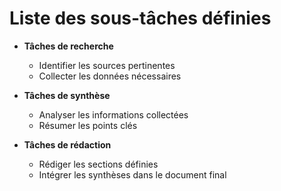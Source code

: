 

# Liste des sous-tâches définies

- **Tâches de recherche**
  - Identifier les sources pertinentes
  - Collecter les données nécessaires

- **Tâches de synthèse**
  - Analyser les informations collectées
  - Résumer les points clés

- **Tâches de rédaction**
  - Rédiger les sections définies
  - Intégrer les synthèses dans le document final